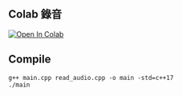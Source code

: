 
## Colab 錄音
[![Open In Colab](https://colab.research.google.com/assets/colab-badge.svg)](https://colab.research.google.com/github/1010code/onnxruntime-wav2vec/blob/main/colab_audio_record.ipynb)


## Compile

```
g++ main.cpp read_audio.cpp -o main -std=c++17
./main
```